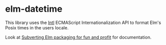 # elm-datetime

This library uses the [Intl][Intl] ECMAScript Internationalization
API to format Elm's Posix times in the users locale.

Look at [Subverting Elm packaging for fun and profit][Docs] for documentation.

[Intl]: https://developer.mozilla.org/en-US/docs/Web/JavaScript/Reference/Global_Objects/Intl
[Docs]: https://vllmrt.net/spam/subverting-elm.html
